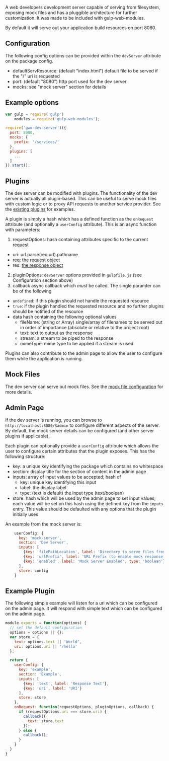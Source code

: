 A web developers development server capable of serving from filesystem, exposing mock files and has a pluggible architecture for further customization.  It was made to be included with gulp-web-modules.

By default it will serve out your application build resources on port 8080.

Configuration
-------------
The following config options can be provided within the `devServer` attribute on the package config.
* defaultServResource: (default "index.html") default file to be served if the "/" uri is requested
* port: (default "8080") http port used for the dev server
* mocks: see "mock server" section for details

Example options
------------
```javascript
var gulp = require('gulp')
    modules = require('gulp-web-modules');

require('gwm-dev-server')({
  port: 8000,
  mocks: {
    prefix: '/services/'
  },
  plugins: [
    ...
  ]
}).start();
```

Plugins
----------
The dev server can be modified with plugins.  The functionality of the dev server is actually all plugin-based.  This can be useful to serve mock files with custom logic or to proxy API requests to another service provider.  See the [existing plugins](https://github.com/jhudson8/gwm-dev-server/tree/master/plugins) for examples.

A plugin is simply a hash which has a defined function as the `onRequest` attribute (and optionally a `userConfig` attribute).  This is an async function with parameters:

1. requestOptions: hash containing attributes specific to the current request
  * uri: url.parse(req.url).pathname
  * req: [the request object](http://nodejs.org/api/http.html#http_http_incomingmessage)
  * res: [the response object](http://nodejs.org/api/http.html#http_class_http_serverresponse)
2. pluginOptions: `devServer` options provided in `gulpfile.js` (see Configuration section above)
3. callback async callback which *must* be called.  The single paramter can be of the following
  * `undefined`: if this plugin should not handle the requested resource
  * `true`: if the plugin handled the requested resource and no further plugins should be notified of the resource
  * data hash containing the following optional values
    * fileName: (string or Array) single/array of filenames to be served out in order of importance (absolute or relative to the project root)
    * text: text to output as the response
    * stream: a stream to be piped to the response
    * mimeType: mime type to be applied if a stream is used

Plugins can also contribute to the admin page to allow the user to configure them while the application is running.

Mock Files
------------
The dev server can serve out mock files.  See the [mock file configuration](./mock-server.md) for more details.

Admin Page
-------------
If the dev server is running, you can browse to `http://localhost:8080/$admin` to configure different aspects of the server.  By default, the mock server details can be configured (and other server plugins if applicable).

Each plugin can optionally provide a `userConfig` attribute which allows the user to configure certain attributes that the plugin exposes.  This has the following structure:
* key: a unique key identifying the package which contains no whitespace
* section: display title for the section of content in the admin page
* inputs: array of input values to be accepted;  hash of
  * key: unique key identifying this input
  * label: the display label
  * type: (text is default) the input type (text/boolean)
* store: hash which will be used by the admin page to set input values;  each value will be set on this hash using the defined key from the `inputs` entry.  This value should be defaulted with any options that the plugin initially uses

An example from the mock server is:
```javascript
    userConfig: {
      key: 'mock-server',
      section: 'Dev Server',
      inputs: [
        {key: 'filePathLocation', label: 'Directory to serve files from'},
        {key: 'urlPrefix', label: 'URL Prefix (to enable mock response)'},
        {key: 'enabled', label: 'Mock Server Enabled', type: 'boolean'},
      ],
      store: config
    }
```

Example Plugin
--------------
The following simple example will listen for a uri which can be configured on the admin page.  It will respond with simple text which can be configured on the admin page.

```javascript
module.exports = function(options) {
  // set the default configuration
  options = options || {};
  var store = {
    text: options.text || 'World',
    uri: options.uri || '/hello'
  };

  return {
    userConfig: {
      key: 'example',
      section: 'Example',
      inputs: [
        {key: 'text', label: 'Response Text'},
        {key: 'uri', label: 'URI'}
      ],
      store: store
    },
    onRequest: function(requestOptions, pluginOptions, callback) {
      if (requestOptions.uri === store.uri) {
        callback({
          text: store.text
        });
      } else {
        callback();
      }
    }
  }
}
```
